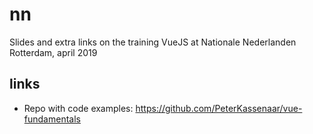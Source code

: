 # nn

Slides and extra links on the training VueJS at Nationale Nederlanden Rotterdam, april 2019

## links

-   Repo with code examples: https://github.com/PeterKassenaar/vue-fundamentals
